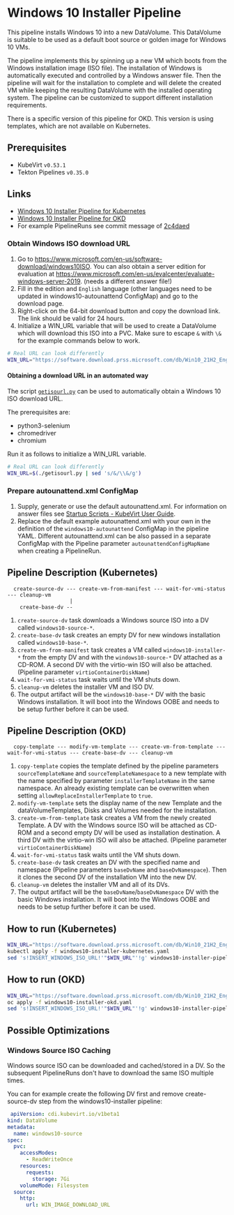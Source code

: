 # Windows 10 Installer Pipeline

This pipeline installs Windows 10 into a new DataVolume. This DataVolume is suitable to be used as a default boot source
or golden image for Windows 10 VMs.

The pipeline implements this by spinning up a new VM which boots from the Windows installation image (ISO file). The
installation of Windows is automatically executed and controlled by a Windows answer file. Then the pipeline will wait
for the installation to complete and will delete the created VM while keeping the resulting DataVolume with the
installed operating system. The pipeline can be customized to support different installation requirements.

There is a specific version of this pipeline for OKD.
This version is using templates, which are not available on Kubernetes.

## Prerequisites

- KubeVirt `v0.53.1`
- Tekton Pipelines `v0.35.0`

## Links

- [Windows 10 Installer Pipeline for Kubernetes](https://github.com/kubevirt/tekton-tasks-operator/blob/main/data/tekton-pipelines/kubernetes/windows10-installer.yaml)
- [Windows 10 Installer Pipeline for OKD](https://github.com/kubevirt/tekton-tasks-operator/blob/main/data/tekton-pipelines/okd/windows10-installer.yaml)
- For example PipelineRuns see commit message of [2c4daed](https://github.com/kubevirt/tekton-tasks-operator/commit/2c4daed4124654a765f69acdc2b1c7390ee3c2f4)

### Obtain Windows ISO download URL

1. Go to https://www.microsoft.com/en-us/software-download/windows10ISO.
   You can also obtain a server edition for evaluation at https://www.microsoft.com/en-us/evalcenter/evaluate-windows-server-2019. (needs a different answer file!)
2. Fill in the edition and `English` language (other languages need to be updated in windows10-autounattend ConfigMap) and go to the download page.
3. Right-click on the 64-bit download button and copy the download link. The link should be valid for 24 hours.
4. Initialize a WIN_URL variable that will be used to create a DataVolume which will download this ISO into a PVC.
   Make sure to escape `&` with `\&` for the example commands below to work.

```bash
# Real URL can look differently
WIN_URL="https://software.download.prss.microsoft.com/db/Win10_21H2_English_x64.iso..."
```

#### Obtaining a download URL in an automated way

The script [`getisourl.py`](getisourl.py) can be used to automatically obtain a Windows 10 ISO download URL.

The prerequisites are:

- python3-selenium
- chromedriver
- chromium

Run it as follows to initialize a WIN_URL variable.

```bash
# Real URL can look differently
WIN_URL=$(./getisourl.py | sed 's/&/\\&/g')
```

### Prepare autounattend.xml ConfigMap

1. Supply, generate or use the default autounattend.xml.
   For information on answer files see [Startup Scripts - KubeVirt User Guide](https://kubevirt.io/user-guide/virtual_machines/startup_scripts/#sysprep).
2. Replace the default example autounattend.xml with your own in the definition of the `windows10-autounattend` ConfigMap in the pipeline YAML.
   Different autounattend.xml can be also passed in a separate ConfigMap with the Pipeline parameter `autounattendConfigMapName` when creating a PipelineRun.

## Pipeline Description (Kubernetes)

```
  create-source-dv --- create-vm-from-manifest --- wait-for-vmi-status --- cleanup-vm
                    |
    create-base-dv --
```

1. `create-source-dv` task downloads a Windows source ISO into a DV called `windows10-source-*`.
2. `create-base-dv` task creates an empty DV for new windows installation called `windows10-base-*`.
3. `create-vm-from-manifest` task creates a VM called `windows10-installer-*`
   from the empty DV and with the `windows10-source-*` DV attached as a CD-ROM.
   A second DV with the virtio-win ISO will also be attached. (Pipeline parameter `virtioContainerDiskName`)
4. `wait-for-vmi-status` task waits until the VM shuts down.
5. `cleanup-vm` deletes the installer VM and ISO DV.
6. The output artifact will be the `windows10-base-*` DV with the basic Windows installation.
   It will boot into the Windows OOBE and needs to be setup further before it can be used.

## Pipeline Description (OKD)

```
  copy-template --- modify-vm-template --- create-vm-from-template --- wait-for-vmi-status --- create-base-dv --- cleanup-vm
```

1. `copy-template` copies the template defined by the pipeline parameters `sourceTemplateName` and `sourceTemplateNamespace`
    to a new template with the name specified by parameter `installerTemplateName` in the same namespace. 
    An already existing template can be overwritten when setting `allowReplaceInstallerTemplate` to `true`.
2. `modify-vm-template` sets the display name of the new Template and the dataVolumeTemplates, Disks and Volumes needed for the installation.
3. `create-vm-from-template` task creates a VM from the newly created Template.
   A DV with the Windows source ISO will be attached as CD-ROM and a second empty DV will be used as installation destination.
   A third DV with the virtio-win ISO will also be attached. (Pipeline parameter `virtioContainerDiskName`)
4. `wait-for-vmi-status` task waits until the VM shuts down.
5. `create-base-dv` task creates an DV with the specified name and namespace (Pipeline parameters `baseDvName` and `baseDvNamespace`).
    Then it clones the second DV of the installation VM into the new DV.
6. `cleanup-vm` deletes the installer VM and all of its DVs.
7. The output artifact will be the `baseDvName`/`baseDvNamespace` DV with the basic Windows installation. 
   It will boot into the Windows OOBE and needs to be setup further before it can be used.

## How to run (Kubernetes)

```bash
WIN_URL="https://software.download.prss.microsoft.com/db/Win10_21H2_English_x64.iso..."
kubectl apply -f windows10-installer-kubernetes.yaml
sed 's!INSERT_WINDOWS_ISO_URL!'"$WIN_URL"'!g' windows10-installer-pipelinerun-kubernetes.yaml | kubectl create -f -
```

## How to run (OKD)

```bash
WIN_URL="https://software.download.prss.microsoft.com/db/Win10_21H2_English_x64.iso..."
oc apply -f windows10-installer-okd.yaml
sed 's!INSERT_WINDOWS_ISO_URL!'"$WIN_URL"'!g' windows10-installer-pipelinerun-okd.yaml | oc create -f -
```

## Possible Optimizations

### Windows Source ISO Caching

Windows source ISO can be downloaded and cached/stored in a DV.
So the subsequent PipelineRuns don't have to download the same ISO multiple times.

You can for example create the following DV first and remove create-source-dv step from the windows10-installer pipeline:

```yaml
 apiVersion: cdi.kubevirt.io/v1beta1
kind: DataVolume
metadata:
  name: windows10-source
spec:
  pvc:
    accessModes:
      - ReadWriteOnce
    resources:
      requests:
        storage: 7Gi
    volumeMode: Filesystem
  source:
    http:
      url: WIN_IMAGE_DOWNLOAD_URL
```
